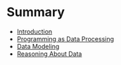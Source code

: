 # Summary

* [Introduction](README.md)
* [Programming as Data Processing](01.programming-as-data-processing.md)
* [Data Modeling](02.data-modeling.md)
* [Reasoning About Data](03.reasoning-about-data.md)
